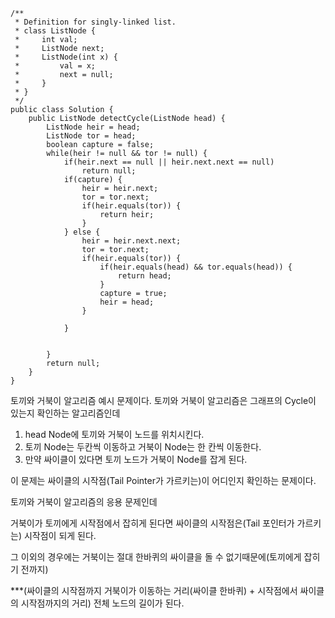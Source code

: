 ```
/**
 * Definition for singly-linked list.
 * class ListNode {
 *     int val;
 *     ListNode next;
 *     ListNode(int x) {
 *         val = x;
 *         next = null;
 *     }
 * }
 */
public class Solution {
    public ListNode detectCycle(ListNode head) {
        ListNode heir = head;
        ListNode tor = head;
        boolean capture = false;
        while(heir != null && tor != null) {
            if(heir.next == null || heir.next.next == null)
                return null;
            if(capture) {
                heir = heir.next;
                tor = tor.next;
                if(heir.equals(tor)) {
                    return heir;
                }
            } else {
                heir = heir.next.next;
                tor = tor.next;
                if(heir.equals(tor)) {
                    if(heir.equals(head) && tor.equals(head)) {
                        return head;
                    }
                    capture = true;
                    heir = head;
                }

            }


        }
        return null;
    }
}
```

토끼와 거북이 알고리즘 예시 문제이다.
토끼와 거북이 알고리즘은 그래프의 Cycle이 있는지 확인하는 알고리즘인데

1. head Node에 토끼와 거북이 노드를 위치시킨다.
2. 토끼 Node는 두칸씩 이동하고 거북이 Node는 한 칸씩 이동한다.
3. 만약 싸이클이 있다면 토끼 노드가 거북이 Node를 잡게 된다.

이 문제는 싸이클의 시작점(Tail Pointer가 가르키는)이 어디인지 확인하는 문제이다.

토끼와 거북이 알고리즘의 응용 문제인데

거북이가 토끼에게 시작점에서 잡히게 된다면 싸이클의 시작점은(Tail 포인터가 가르키는) 시작점이 되게 된다.

그 이외의 경우에는 거북이는 절대 한바퀴의 싸이클을 돌 수 없기때문에(토끼에게 잡히기 전까지)

\*\*\*(싸이클의 시작점까지 거북이가 이동하는 거리(싸이클 한바퀴) + 시작점에서 싸이클의 시작점까지의 거리) 전체 노드의 길이가 된다.
